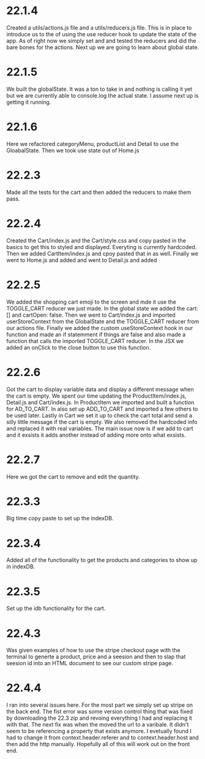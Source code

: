# 22.1.4

Created a utils/actions.js file and a utils/reducers.js file. This is in place to introduce us to the of using the use reducer hook to update the state of the app. As of right now we simply set and and tested the reducers and did the bare bones for the actions. Next up we are going to learn about global state.

# 22.1.5

We built the globalState. It was a ton to take in and nothing is calling it yet but we are currently able to console.log the actual state. I assume next up is getting it running.

# 22.1.6

Here we refactored categoryMenu, productList and Detail to use the GloabalState. Then we took use state out of Home.js

# 22.2.3

Made all the tests for the cart and then added the reducers to make them pass.

# 22.2.4

Created the Cart/index.js and the Cart/style.css and copy pasted in the basics to get this to styled and displayed. Everyting is currently hardcoded. Then we added CartItem/index.js and cpoy pasted that in as well. Finally we went to Home.js and added <Cart/> and went to Detail.js and added <Cart/>

# 22.2.5

We added the shopping cart emoji to the screen and mde it use the TOGGLE_CART reducer we just made. In the global state we added the cart:[] and cartOpen: false. Then we went to Cart/index.js and imported userStoreContext from the GlobalState and the TOGGLE_CART reducer from our actions file. Finally we added the custom useStoreContext hook in our function and made an if statemment if things are false and also made a function that calls the imported TOGGLE_CART reducer. In the JSX we added an onClick to the close button to use this function.

# 22.2.6

Got the cart to display variable data and display a different message when the cart is empty. We spent our time updating the ProductItem/index.js, Detail.js and Cart/index.js. In ProductItem we imported and built a function for AD_TO_CART. In also set up ADD_TO_CART and imported a few others to be used later. Lastly in Cart we set it up to check the cart total and send a silly little message if the cart is empty. We also removed the hardcoded info and replaced it with real variables. The main issue now is if we add to cart and it exsists it adds another instead of adding more onto what exsists.

# 22.2.7

Here we got the cart to remove and edit the quantity.

# 22.3.3

Big time copy paste to set up the indexDB.

# 22.3.4

Added all of the functionality to get the products and categories to show up in indexDB.

# 22.3.5

Set up the idb functionality for the cart.

# 22.4.3

Was given examples of how to use the stripe checkout page with the terminal to generte a product, price and a seesion and then to slap that seesion id into an HTML document to see our custom stripe page.

# 22.4.4

I ran into several issues here. For the most part we simply set up stripe on the back end. The fist error was some version control thing that was fixed by downloading the 22.3 zip and revoing everything I had and replacing it with that. The next fix was when the moved the url to a varibale. It didn't seem to be referencing a property that exists anymore. I evetually found I had to change it from context.header.referer and to context.header.host and then add the http manually. Hopefully all of this will work out on the front end.
